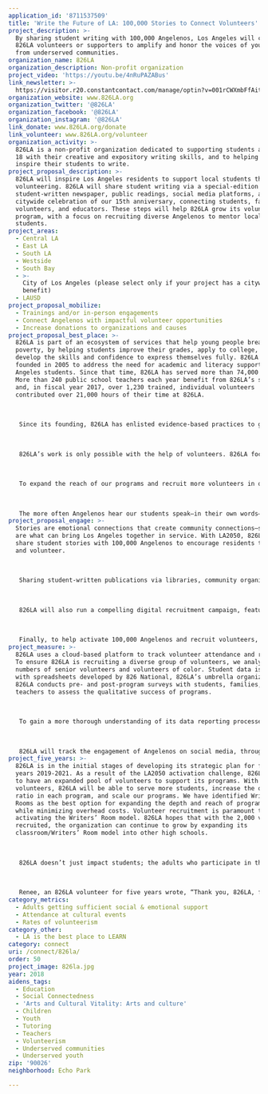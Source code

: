 ```yaml
---
application_id: '8711537509'
title: 'Write the Future of LA: 100,000 Stories to Connect Volunteers'
project_description: >-
  By sharing student writing with 100,000 Angelenos, Los Angeles will connect as
  826LA volunteers or supporters to amplify and honor the voices of young people
  from underserved communities.
organization_name: 826LA
organization_description: Non-profit organization
project_video: 'https://youtu.be/4nRuPAZABus'
link_newsletter: >-
  https://visitor.r20.constantcontact.com/manage/optin?v=001rCWXmbFfAit7MZcJzTSm1xj0vXdDRLwExIDKlJHJJVU0Mg8TtEKGIMhAoTb-5JNenFkPAOaxnwcm_pbZ2qXifRDzn_fQsu4JxfP46ICoVRsGZiNatuEtEZYEyKBpCyC5IjXb3mOYObRnzFnkmmacD4J-aG9kyp2w
organization_website: www.826LA.org
organization_twitter: '@826LA'
organization_facebook: '@826LA'
organization_instagram: '@826LA'
link_donate: www.826LA.org/donate
link_volunteer: www.826LA.org/volunteer
organization_activity: >-
  826LA is a non-profit organization dedicated to supporting students ages 6 to
  18 with their creative and expository writing skills, and to helping teachers
  inspire their students to write.
project_proposal_description: >-
  826LA will inspire Los Angeles residents to support local students through
  volunteering. 826LA will share student writing via a special-edition
  student-written newspaper, public readings, social media platforms, and a
  citywide celebration of our 15th anniversary, connecting students, families,
  volunteers, and educators. These steps will help 826LA grow its volunteer
  program, with a focus on recruiting diverse Angelenos to mentor local
  students.
project_areas:
  - Central LA
  - East LA
  - South LA
  - Westside
  - South Bay
  - >-
    City of Los Angeles (please select only if your project has a citywide
    benefit)
  - LAUSD
project_proposal_mobilize:
  - Trainings and/or in-person engagements
  - Connect Angelenos with impactful volunteer opportunities
  - Increase donations to organizations and causes
project_proposal_best_place: >-
  826LA is part of an ecosystem of services that help young people break out of
  poverty, by helping students improve their grades, apply to college, and
  develop the skills and confidence to express themselves fully. 826LA was
  founded in 2005 to address the need for academic and literacy support for Los
  Angeles students. Since that time, 826LA has served more than 74,000 students.
  More than 240 public school teachers each year benefit from 826LA’s support,
  and, in fiscal year 2017, over 1,230 trained, individual volunteers
  contributed over 21,000 hours of their time at 826LA. 
   
   
   
   Since its founding, 826LA has enlisted evidence-based practices to give students the tools they need for academic success and positive self-regard. In the 2018 fiscal year, 826LA anticipates serving 9,365 students. By offering its services for free, 826LA presents a sustainable way to provide educational programs to students from underserved communities. We believe that creativity is key for young people to develop critical thinking skills. At 826LA, students are transported to a world where writing is a form of magic, their voices are celebrated, and anything is possible. 
   
   
   
   826LA’s work is only possible with the help of volunteers. 826LA focuses on providing consistent, individualized attention from community volunteers, and in many programs, offers multiple sessions per week. This kind of educational support, from caring adults outside young people’s own families, has been shown to play a significant role in providing a number of developmental assets for students. A study by the Afterschool Alliance found that programs like 826LA’s, which are “staffed by community members, may be viewed by parents as more approachable than schools.” This accessibility “makes [these programs] an ideal partner to help schools break down barriers between parents and schools and increase parental engagement.” Not only does this engagement help parents feel more connected to their community, but it can also embolden them to seek out sufficient social and emotional support in other aspects of their lives. 
   
   
   
   To expand the reach of our programs and recruit more volunteers in our mission to reduce educational inequities, 826LA must connect with a wider and more diverse group of Angelenos. By connecting 100,000 people with the stories, essays, poems, and dreams of young Angelenos, along with a call to volunteer, 826LA’s volunteer base will grow and diversify and the rate of volunteerism in the city will increase. Support from LA2050 will enable us to focus on access and increased distribution of the over 300 student-written books and newspapers 826LA publishes each year. 
   
   
   
   The more often Angelenos hear our students speak—in their own words—about their hopes and challenges, the more often those same Angelenos will volunteer their time, donate funds, share stories with others, and advocate on behalf of LA students at the ballot box and beyond.
project_proposal_engage: >-
  Stories are emotional connections that create community connections—stories
  are what can bring Los Angeles together in service. With LA2050, 826LA will
  share student stories with 100,000 Angelenos to encourage residents to step up
  and volunteer.
   
   
   
   Sharing student-written publications via libraries, community organizations, and local businesses will increase the number of 826LA volunteers. 826LA will recruit at least 1,000 new volunteers and will see at least 21,000 volunteer hours per year, with a 10% growth in volunteer hours over the two years of this grant. Through outreach and presentations, 826LA’s families, educators, and college and corporate partners will see how volunteering can impact Los Angeles.
   
   
   
   826LA will also run a compelling digital recruitment campaign, featuring informational webinars, interactive posts, and powerful storytelling. 826LA will discuss the importance of volunteering with the over 9,200 students it serves each year and will launch an initiative that fast-tracks teenagers enrolled in 826LA programs into becoming 826LA volunteers. This will connect 826LA students with their own community through volunteering and will set an example for the younger students whom they’ll mentor. 
   
   
   
   Finally, to help activate 100,000 Angelenos and recruit volunteers, 826LA will turn its 15th anniversary in 2020 into a citywide, celebratory call to action through a special-edition student-written newspaper, to be distributed digitally and in print all around Los Angeles.
project_measure: >-
  826LA uses a cloud-based platform to track volunteer attendance and retention.
  To ensure 826LA is recruiting a diverse group of volunteers, we analyze
  numbers of senior volunteers and volunteers of color. Student data is tracked
  with spreadsheets developed by 826 National, 826LA’s umbrella organization.
  826LA conducts pre- and post-program surveys with students, families, and
  teachers to assess the qualitative success of programs. 
   
   
   
   To gain a more thorough understanding of its data reporting processes and results, 826LA analyzes big-picture volunteer trends. 826LA’s annual volunteer survey, biannual roundtables, and post-program volunteer debriefs help staff members understand why people volunteer in programs, what training opportunities they’d like, and ways to improve the volunteer experience at 826LA.
   
   
   
   826LA will track the engagement of Angelenos on social media, through zip code-based surveys, targeted Facebook ads, and reports from Constant Contact, an email subscription service. To assess the reach of Angelenos interacting with students’ stories, 826LA will track the distribution of student-penned books and newspapers to local libraries, family shelters, and book festivals, including the Leimert Park Book Festival and the Los Angeles Times Festival of Books. Measurable goals include at least 1,000 volunteers attend volunteer orientations per year, and over two years, 826LA will increase the number of volunteers of color by 10% and the number of senior volunteers by 10%.
project_five_years: >-
  826LA is in the initial stages of developing its strategic plan for fiscal
  years 2019-2021. As a result of the LA2050 activation challenge, 826LA hopes
  to have an expanded pool of volunteers to support its programs. With more
  volunteers, 826LA will be able to serve more students, increase the one-to-one
  ratio in each program, and scale our programs. We have identified Writers’
  Rooms as the best option for expanding the depth and reach of programming
  while minimizing overhead costs. Volunteer recruitment is paramount to fully
  activating the Writers’ Room model. 826LA hopes that with the 2,000 volunteers
  recruited, the organization can continue to grow by expanding its
  classroom/Writers’ Room model into other high schools.
   
   
   
   826LA doesn’t just impact students; the adults who participate in the programs, either as volunteers, parents/guardians, or educators, all leave with a renewed connection to their city and to each other. Juventina, a parent of three students who have participated in 826LA programs for seven years, said, “Thank you for the great job you are doing for our community. I'm so glad to find the right way to help my children to be great citizens. [826LA is] the inspiration of their life.” 
   
   
   
   Renee, an 826LA volunteer for five years wrote, “Thank you, 826LA, for being such a vibrant presence in the communities where you work. Thank you for being a place kids like to go to; thank you for doing, and not just talking; for bringing so many diverse people to one place, where we can…realize those diversities are our very strength. And, oh! How strong we are together.” With LA2050, 826LA will connect even more Angelenos with meaningful, effective volunteer opportunities, showing our city just how strong we are together.
category_metrics:
  - Adults getting sufficient social & emotional support
  - Attendance at cultural events
  - Rates of volunteerism
category_other:
  - LA is the best place to LEARN
category: connect
uri: /connect/826la/
order: 50
project_image: 826la.jpg
year: 2018
aidens_tags:
  - Education
  - Social Connectedness
  - 'Arts and Cultural Vitality: Arts and culture'
  - Children
  - Youth
  - Tutoring
  - Teachers
  - Volunteerism
  - Underserved communities
  - Underserved youth
zip: '90026'
neighborhood: Echo Park

---
```

